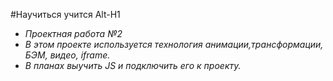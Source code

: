 #Научиться учится
Alt-H1

- _Проектная работа №2_
- _В этом проекте используется технология анимации,трансформации, БЭМ, видео, iframe._
- _В планах выучить JS и подключить его к проекту._
